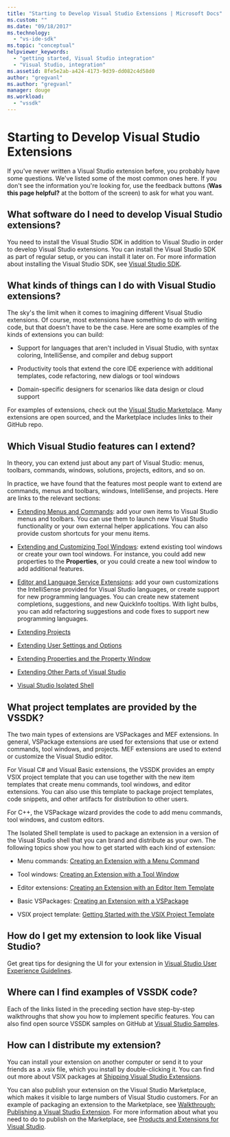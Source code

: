 ```yaml
---
title: "Starting to Develop Visual Studio Extensions | Microsoft Docs"
ms.custom: ""
ms.date: "09/18/2017"
ms.technology:
  - "vs-ide-sdk"
ms.topic: "conceptual"
helpviewer_keywords:
  - "getting started, Visual Studio integration"
  - "Visual Studio, integration"
ms.assetid: 8fe5e2ab-a424-4173-9d39-dd082c4d58d0
author: "gregvanl"
ms.author: "gregvanl"
manager: douge
ms.workload:
  - "vssdk"
---
```

# Starting to Develop Visual Studio Extensions
If you've never written a Visual Studio extension before, you probably have some questions. We've listed some of the most common ones here. If you don't see the information you're looking for, use the feedback buttons (**Was this page helpful?** at the bottom of the screen) to ask for what you want.

## What software do I need to develop Visual Studio extensions?
 You need to install the Visual Studio SDK in addition to Visual Studio in order to develop Visual Studio extensions. You can install the Visual Studio SDK as part of regular setup, or you can install it later on. For more information about installing the Visual Studio SDK, see [Visual Studio SDK](../extensibility/visual-studio-sdk.md).

## What kinds of things can I do with Visual Studio extensions?
 The sky's the limit when it comes to imagining different Visual Studio extensions. Of course, most extensions have something to do with writing code, but that doesn't have to be the case. Here are some examples of the kinds of extensions you can build:

-   Support for languages that aren't included in Visual Studio, with syntax coloring, IntelliSense, and compiler and debug support

-   Productivity tools that extend the core IDE experience with additional templates, code refactoring, new dialogs or tool windows

-   Domain-specific designers for scenarios like data design or cloud support

 For examples of extensions, check out the [Visual Studio Marketplace](https://marketplace.visualstudio.com/vs). Many extensions are open sourced, and the Marketplace includes links to their GitHub repo.

## Which Visual Studio features can I extend?
 In theory, you can extend just about any part of Visual Studio: menus, toolbars, commands, windows, solutions, projects, editors, and so on.

 In practice, we have found that the features most people want to extend are commands, menus and toolbars, windows, IntelliSense, and projects. Here are links to the relevant sections:

-   [Extending Menus and Commands](../extensibility/extending-menus-and-commands.md): add your own items to Visual Studio menus and toolbars. You can use them to launch new Visual Studio functionality or your own external helper applications. You can also provide custom shortcuts for your menu items.

-   [Extending and Customizing Tool Windows](../extensibility/extending-and-customizing-tool-windows.md): extend existing tool windows or create your own tool windows. For instance, you could add new properties to the **Properties**, or you could create a new tool window to add additional features.

-   [Editor and Language Service Extensions](../extensibility/editor-and-language-service-extensions.md): add your own customizations the IntelliSense provided for Visual Studio languages, or create support for new programming languages. You can create new statement completions, suggestions, and new QuickInfo tooltips. With light bulbs, you can add refactoring suggestions and code fixes to support new programming languages.

-   [Extending Projects](../extensibility/extending-projects.md)

-   [Extending User Settings and Options](../extensibility/extending-user-settings-and-options.md)

-   [Extending Properties and the Property Window](../extensibility/extending-properties-and-the-property-window.md)

-   [Extending Other Parts of Visual Studio](../extensibility/extending-other-parts-of-visual-studio.md)

-   [Visual Studio Isolated Shell](../extensibility/visual-studio-isolated-shell.md)

##  <a name="BKMK_ProjectTemplate"></a> What project templates are provided by the VSSDK?
 The two main types of extensions are VSPackages and MEF extensions. In general, VSPackage extensions are used for extensions that use or extend commands, tool windows, and projects. MEF extensions are used to extend or customize the Visual Studio editor.

 For Visual C# and Visual Basic extensions, the VSSDK provides an empty VSIX project template that you can use together with the new item templates that create menu commands, tool windows, and editor extensions. You can also use this template to package project templates, code snippets, and other artifacts for distribution to other users.

 For C++, the VSPackage wizard provides the code to add menu commands, tool windows, and custom editors.

 The Isolated Shell template is used to package an extension in a version of the Visual Studio shell that you can brand and distribute as your own. The following topics show you how to get started with each kind of extension:

-   Menu commands: [Creating an Extension with a Menu Command](../extensibility/creating-an-extension-with-a-menu-command.md)

-   Tool windows: [Creating an Extension with a Tool Window](../extensibility/creating-an-extension-with-a-tool-window.md)

-   Editor extensions: [Creating an Extension with an Editor Item Template](../extensibility/creating-an-extension-with-an-editor-item-template.md)

-   Basic VSPackages: [Creating an Extension with a VSPackage](../extensibility/creating-an-extension-with-a-vspackage.md)

-   VSIX project template: [Getting Started with the VSIX Project Template](../extensibility/getting-started-with-the-vsix-project-template.md) 

## How do I get my extension to look like Visual Studio?
 Get great tips for designing the UI for your extension in [Visual Studio User Experience Guidelines](../extensibility/ux-guidelines/visual-studio-user-experience-guidelines.md).

## Where can I find examples of VSSDK code?
 Each of the links listed in the preceding section have step-by-step walkthroughs that show you how to implement specific features. You can also find open source VSSDK samples on GitHub at [Visual Studio Samples](https://github.com/Microsoft/VSSDK-Extensibility-Samples).

## How can I distribute my extension?
 You can install your extension on another computer or send it to your friends as a .vsix file, which you install by double-clicking it. You can find out more about VSIX packages at [Shipping Visual Studio Extensions](../extensibility/shipping-visual-studio-extensions.md).

 You can also publish your extension on the Visual Studio Marketplace, which makes it visible to large numbers of Visual Studio customers. For an example of packaging an extension to the Marketplace, see [Walkthrough: Publishing a Visual Studio Extension](../extensibility/walkthrough-publishing-a-visual-studio-extension.md). For more information about what you need to do to publish on the Marketplace, see [Products and Extensions for Visual Studio](/vsts/integrate/ide/extensions/overview).
